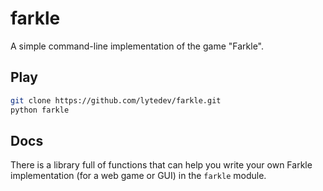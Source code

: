 # farkle

A simple command-line implementation of the game "Farkle".

## Play

```sh
git clone https://github.com/lytedev/farkle.git
python farkle
```

## Docs

There is a library full of functions that can help you write your own Farkle
implementation (for a web game or GUI) in the `farkle` module.

